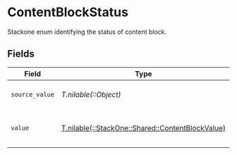 # ContentBlockStatus

Stackone enum identifying the status of content block.


## Fields

| Field                                                                                        | Type                                                                                         | Required                                                                                     | Description                                                                                  | Example                                                                                      |
| -------------------------------------------------------------------------------------------- | -------------------------------------------------------------------------------------------- | -------------------------------------------------------------------------------------------- | -------------------------------------------------------------------------------------------- | -------------------------------------------------------------------------------------------- |
| `source_value`                                                                               | *T.nilable(::Object)*                                                                        | :heavy_minus_sign:                                                                           | The source value of the status.                                                              | draft                                                                                        |
| `value`                                                                                      | [T.nilable(::StackOne::Shared::ContentBlockValue)](../../models/shared/contentblockvalue.md) | :heavy_minus_sign:                                                                           | The Status of the content blocks.                                                            | email                                                                                        |